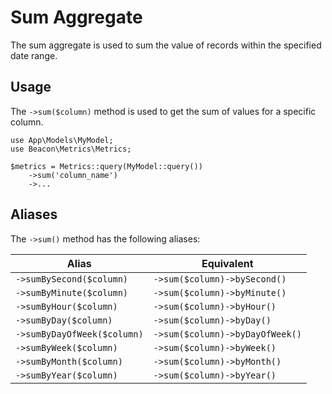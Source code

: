 # Sum Aggregate

The sum aggregate is used to sum the value of records within the specified date range.

## Usage

The `->sum($column)` method is used to get the sum of values for a specific column. 

```php{5}
use App\Models\MyModel;
use Beacon\Metrics\Metrics;

$metrics = Metrics::query(MyModel::query())
    ->sum('column_name')
    ->...
```

## Aliases

The `->sum()` method has the following aliases:

| Alias                       | Equivalent                      |
|-----------------------------|---------------------------------|
| `->sumBySecond($column)`    | `->sum($column)->bySecond()`    |
| `->sumByMinute($column)`    | `->sum($column)->byMinute()`    |
| `->sumByHour($column)`      | `->sum($column)->byHour()`      |
| `->sumByDay($column)`       | `->sum($column)->byDay()`       |
| `->sumByDayOfWeek($column)` | `->sum($column)->byDayOfWeek()` |
| `->sumByWeek($column)`      | `->sum($column)->byWeek()`      |
| `->sumByMonth($column)`     | `->sum($column)->byMonth()`     |
| `->sumByYear($column)`      | `->sum($column)->byYear()`      |
